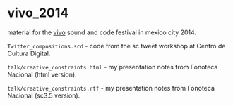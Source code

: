 vivo_2014
=========

material for the [vivo](http://vivo.cenart.tv) sound and code festival in mexico city 2014.

`Twitter_compositions.scd` - code from the sc tweet workshop at Centro de Cultura Digital.

`talk/creative_constraints.html` - my presentation notes from Fonoteca Nacional (html version).

`talk/creative_constraints.rtf` - my presentation notes from Fonoteca Nacional (sc3.5 version).
